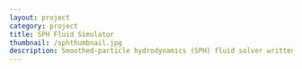 ```yaml
---
layout: project
category: project
title: SPH Fluid Simulator
thumbnail: /sphthumbnail.jpg
description: Smoothed-particle hydrodynamics (SPH) fluid solver written for GPU. Includes OpenGL viewer with support for GPU-based meshing via Marching Cubes and simple rendering. Capable of real-time (60 FPS) simulation of up to 1 million particles.
---
```


